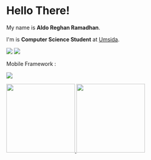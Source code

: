 # Hello There! 

My name is **Aldo Reghan Ramadhan**.

I'm is **Computer Science Student** at [Umsida](https://www.umsida.ac.id/).

  <a href="https://www.linkedin.com/in/aldorr/"><img src="https://img.shields.io/badge/LinkedIn-0077B5?style=for-the-badge&logo=linkedin&logoColor=white" /></a>
  <a href="https://www.instagram.com/aldoreramadhan/?hl=en"><img src="https://img.shields.io/badge/Instagram-E4405F?style=for-the-badge&logo=instagram&logoColor=white" /></a>
  
Mobile Framework :

  <img src="https://img.shields.io/badge/Flutter-02569B?style=for-the-badge&logo=flutter&logoColor=white" />

<p align="left">
<a href="https://github.com/aldoreghan">
  <img height="180em" src="https://github-readme-stats-eight-theta.vercel.app/api?username=aldoreghan&show_icons=true&theme=algolia&include_all_commits=true&count_private=true"/>
  <img height="180em" src="https://github-readme-stats-eight-theta.vercel.app/api/top-langs/?username=aldoreghan&layout=compact&langs_count=8&theme=algolia"/>
</a>
</p>
